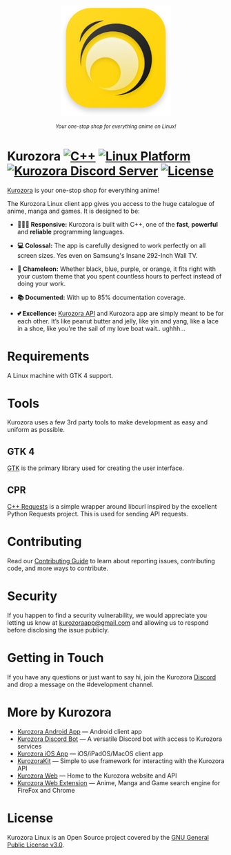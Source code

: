 <p align="center"><img src=".github/Assets/Kurozora.png" width="256px"></p>

<p align="center">
    <sup><em>Your one-stop shop for everything anime on Linux!</em></sup>
</p>

# Kurozora [![C++](https://img.shields.io/badge/C++-blue.svg?style=flat&logo=Cplusplus)](https://isocpp.org) [![Linux Platform](https://img.shields.io/badge/Linux-yellow?style=flat&logo=Linux&logoColor=black)](https://www.kernel.org) [![Kurozora Discord Server](https://img.shields.io/discord/449250093623934977?style=flat&label=&logo=Discord&logoColor=white&color=7289DA)](https://discord.gg/f3QFzGqsah) [![License](https://img.shields.io/badge/License-GPLv3-blue.svg?style=flat)](LICENSE)

[Kurozora](https://kurozora.app) is your one-stop shop for everything anime!

The Kurozora Linux client app gives you access to the huge catalogue of anime, manga and games. It is designed to be:

* **🏃🏻‍♂️ Responsive:** Kurozora is built with C++, one of the **fast**, **powerful** and **reliable** programming languages.

* **💻 Colossal:** The app is carefully designed to work perfectly on all screen sizes. Yes even on Samsung's Insane 292-Inch Wall TV.

* **🎨 Chameleon:** Whether black, blue, purple, or orange, it fits right with your custom theme that you spent countless hours to perfect instead of doing your work.

* **📚 Documented:** With up to 85% documentation coverage.

* **💕 Excellence:** [Kurozora API](https://github.com/kurozora/kurozora-web) and Kurozora app are simply meant to be for each other. It’s like peanut butter and jelly, like yin and yang, like a lace in a shoe, like you're the sail of my love boat wait.. ughhh…

# Requirements

A Linux machine with GTK 4 support.

# Tools

Kurozora uses a few 3rd party tools to make development as easy and uniform as possible.

##  GTK 4

[GTK](https://gtk.org) is the primary library used for creating the user interface.

## CPR

[C++ Requests](https://docs.libcpr.org) is a simple wrapper around libcurl inspired by the excellent Python Requests project. This is used for sending API requests.


# Contributing

Read our [Contributing Guide](CONTRIBUTING.md) to learn about reporting issues, contributing code, and more ways to contribute.

# Security

If you happen to find a security vulnerability, we would appreciate you letting us know at kurozoraapp@gmail.com and allowing us to respond before disclosing the issue publicly.

# Getting in Touch

If you have any questions or just want to say hi, join the Kurozora [Discord](https://discord.gg/f3QFzGqsah) and drop a message on the #development channel.

# More by Kurozora

- [Kurozora Android App](https://github.com/kurozora/kurozora-android) — Android client app
- [Kurozora Discord Bot](https://github.com/kurozora/kurozora-discord-bot) — A versatile Discord bot with access to Kurozora services
- [Kurozora iOS App](https://github.com/kurozora/kurozora-app) — iOS/iPadOS/MacOS client app
- [KurozoraKit](https://github.com/kurozora/KurozoraKit) — Simple to use framework for interacting with the Kurozora API
- [Kurozora Web](https://github.com/kurozora/kurozora-web) — Home to the Kurozora website and API
- [Kurozora Web Extension](https://github.com/Kurozora/kurozora-extension) — Anime, Manga and Game search engine for FireFox and Chrome

# License

Kurozora Linux is an Open Source project covered by the [GNU General Public License v3.0](LICENSE).